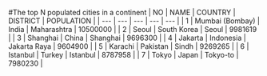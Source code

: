#The top N populated cities in a continent
| NO | NAME | COUNTRY | DISTRICT | POPULATION  |
| --- | --- | --- | --- | --- |
| 1 | Mumbai (Bombay) | India | Maharashtra | 10500000 |
| 2 | Seoul | South Korea | Seoul | 9981619 |
| 3 | Shanghai | China | Shanghai | 9696300 |
| 4 | Jakarta | Indonesia | Jakarta Raya | 9604900 |
| 5 | Karachi | Pakistan | Sindh | 9269265 |
| 6 | Istanbul | Turkey | Istanbul | 8787958 |
| 7 | Tokyo | Japan | Tokyo-to | 7980230 |
